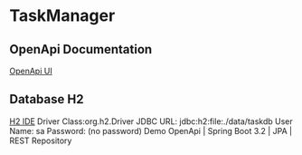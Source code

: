 # TaskManager
## OpenApi Documentation
[OpenApi UI](http://localhost:8080/swagger-ui.html)
## Database H2 
[H2 IDE](http://localhost:8080/h2-console)
Driver Class:org.h2.Driver
JDBC URL: jdbc:h2:file:./data/taskdb
User Name: sa
Password: (no password)
Demo OpenApi | Spring Boot 3.2 | JPA | REST Repository
